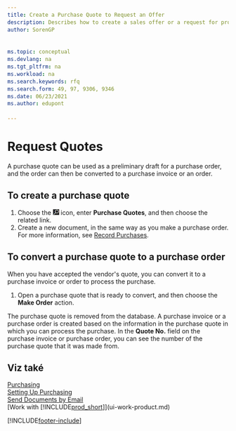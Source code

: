 ```yaml
---
title: Create a Purchase Quote to Request an Offer
description: Describes how to create a sales offer or a request for proposal (RFQ) document to record your offer to a customer to sell products under certain terms.
author: SorenGP


ms.topic: conceptual
ms.devlang: na
ms.tgt_pltfrm: na
ms.workload: na
ms.search.keywords: rfq
ms.search.form: 49, 97, 9306, 9346
ms.date: 06/23/2021
ms.author: edupont

---
```

# Request Quotes

A purchase quote can be used as a preliminary draft for a purchase order, and the order can then be converted to a purchase invoice or an order.

## To create a purchase quote
1. Choose the ![Lightbulb that opens the Tell Me feature.](media/ui-search/search_small.png "Tell me what you want to do") icon, enter **Purchase Quotes**, and then choose the related link.
2. Create a new document, in the same way as you make a purchase order. For more information, see [Record Purchases](purchasing-how-record-purchases.md).

## To convert a purchase quote to a purchase order
When you have accepted the vendor's quote, you can convert it to a purchase invoice or order to process the purchase.

1. Open a purchase quote that is ready to convert, and then choose the **Make Order** action.

The purchase quote is removed from the database. A purchase invoice or a purchase order is created based on the information in the purchase quote in which you can process the purchase. In the **Quote No.** field on the purchase invoice or purchase order, you can see the number of the purchase quote that it was made from.

## Viz také
[Purchasing](purchasing-manage-purchasing.md)  
[Setting Up Purchasing](purchasing-setup-purchasing.md)  
[Send Documents by Email](ui-how-send-documents-email.md)  
[Work with [!INCLUDE[prod_short](includes/prod_short.md)]](ui-work-product.md)


[!INCLUDE[footer-include](includes/footer-banner.md)]